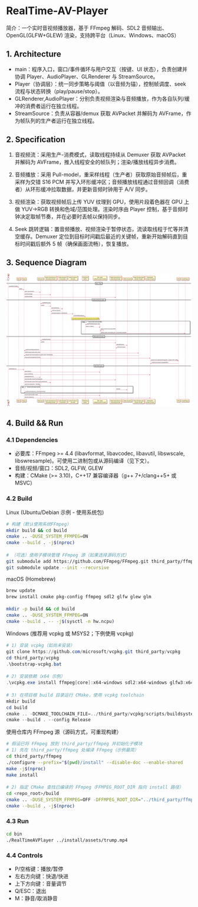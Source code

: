 # RealTime-AV-Player

简介：一个实时音视频播放器，基于 FFmpeg 解码、SDL2 音频输出、OpenGL(GLFW+GLEW) 渲染，支持跨平台（Linux、Windows、macOS）

## 1. Architecture

- main：程序入口，窗口/事件循环与用户交互（按键、UI 状态），负责创建并协调 Player、AudioPlayer、GLRenderer 与 StreamSource。 
- Player（协调层）：统一同步策略与阈值（以音频为锚），控制帧调度、seek 流程与状态转换（play/pause/stop）。
- GLRenderer,AudioPlayer：分别负责视频渲染与音频播放，作为各自队列/缓冲的消费者运行在独立线程。
- StreamSource：负责从容器/demux 获取 AVPacket 并解码为 AVFrame，作为帧队列的生产者运行在独立线程。

## 2. Specification

1. 音视频流：采用生产-消费模式，读取线程持续从 Demuxer 获取 AVPacket 并解码为 AVFrame，推入线程安全的帧队列；渲染/播放线程异步消费。

2. 音频播放：采用 Pull-model，重采样线程（生产者）获取原始音频帧后，重采样为交错 S16 PCM 并写入环形缓冲区；音频播放线程通过音频回调（消费者）从环形缓冲拉取数据，并更新音频时钟用于 A/V 同步。

3. 视频渲染：获取视频帧后上传 YUV 纹理到 GPU，使用片段着色器在 GPU 上做 YUV→RGB 转换和色域/范围处理。渲染时序由 Player 控制，基于音频时钟决定取帧节奏，并在必要时丢帧以保持同步。

4. Seek 跳转逻辑：置音频播放、视频渲染于暂停状态，流读取线程于忙等并清空缓存。Demuxer 定位到目标时间戳后最近的关键帧，重新开始解码直到目标时间戳后额外 5 帧（确保画面流畅），恢复播放。

## 3. Sequence Diagram

![thread-sequence](thread-sequence.svg)

## 4. Build && Run

### 4.1 Dependencies

- 必要库：FFmpeg >= 4.4 (libavformat, libavcodec, libavutil, libswscale, libswresample)。可使用二进制包或从源码编译（见下文）。
- 音频/视频/窗口：SDL2, GLFW, GLEW  
- 构建：CMake (>= 3.10)，C++17 兼容编译器（g++ 7+/clang++5+ 或 MSVC）  


### 4.2 Build

Linux (Ubuntu/Debian 示例 - 使用系统包)
```bash
# 构建（默认使用系统FFmpeg）
mkdir build && cd build
cmake .. -DUSE_SYSTEM_FFMPEG=ON
cmake --build . -j$(nproc)

# （可选）使用子模块管理 FFmpeg 源（如果选择源码方式）
git submodule add https://github.com/FFmpeg/FFmpeg.git third_party/ffmpeg
git submodule update --init --recursive
```

macOS (Homebrew)
```bash
brew update
brew install cmake pkg-config ffmpeg sdl2 glfw glew glm

mkdir -p build && cd build
cmake .. -DUSE_SYSTEM_FFMPEG=ON
cmake --build . -- -j$(sysctl -n hw.ncpu)
```

Windows (推荐用 vcpkg 或 MSYS2；下例使用 vcpkg)
```powershell
# 1) 安装 vcpkg（如尚未安装）
git clone https://github.com/microsoft/vcpkg.git third_party/vcpkg
cd third_party/vcpkg
.\bootstrap-vcpkg.bat

# 2) 安装依赖（x64 示例）
.\vcpkg.exe install ffmpeg[core]:x64-windows sdl2:x64-windows glfw3:x64-windows glew:x64-windows glm:x64-windows

# 3) 在项目根 build 目录运行 CMake，使用 vcpkg toolchain
mkdir build
cd build
cmake .. -DCMAKE_TOOLCHAIN_FILE=../third_party/vcpkg/scripts/buildsystems/vcpkg.cmake -DVCPKG_TARGET_TRIPLET=x64-windows -DUSE_SYSTEM_FFMPEG=ON
cmake --build . --config Release
```

使用仓库内 FFmpeg 源（源码方式，可重现构建）
```bash
# 假设已将 FFmpeg 放到 third_party/ffmpeg 并初始化子模块
# 1) 先在 third_party/ffmpeg 处编译 FFmpeg（示例最简）
cd third_party/ffmpeg
./configure --prefix="$(pwd)/install" --disable-doc --enable-shared
make -j$(nproc)
make install

# 2) 指定 CMake 查找已编译的 FFmpeg（FFMPEG_ROOT_DIR 指向 install 路径）
cd <repo_root>/build
cmake .. -DUSE_SYSTEM_FFMPEG=OFF -DFFMPEG_ROOT_DIR="../third_party/ffmpeg/install"
cmake --build . -j$(nproc)
```

### 4.3 Run

```bash
cd bin
./RealTimeAVPlayer ../install/assets/trump.mp4
```

### 4.4 Controls

- P/空格键：播放/暂停
- 左右方向键：快退/快进
- 上下方向键：音量调节
- Q/ESC：退出
- M：静音/取消静音


